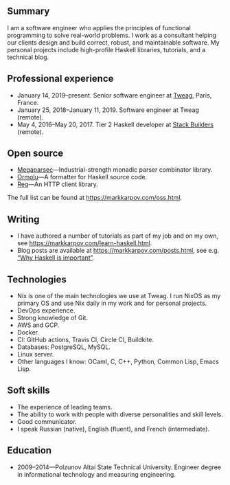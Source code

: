 ## Summary

I am a software engineer who applies the principles of functional
programming to solve real-world problems. I work as a consultant helping our
clients design and build correct, robust, and maintainable software. My
personal projects include high-profile Haskell libraries, tutorials, and a
technical blog.

## Professional experience

* January 14, 2019–present. Senior software engineer at
  [Tweag](https://tweag.io), Paris, France.
* January 25, 2018–January 11, 2019. Software engineer at Tweag (remote).
* May 4, 2016–May 20, 2017. Tier 2 Haskell developer at [Stack
  Builders](https://www.stackbuilders.com/) (remote).

## Open source

* [Megaparsec](https://github.com/mrkkrp/megaparsec)—Industrial-strength
  monadic parser combinator library.
* [Ormolu](https://github.com/tweag/ormolu)—A formatter for Haskell source
  code.
* [Req](https://github.com/mrkkrp/req)—An HTTP client library.

The full list can be found at <https://markkarpov.com/oss.html>.

## Writing

* I have authored a number of tutorials as part of my job and on my own, see
  <https://markkarpov.com/learn-haskell.html>.
* Blog posts are available at <https://markkarpov.com/posts.html>, see e.g.
  [“Why Haskell is
  important”](https://www.tweag.io/posts/2019-09-06-why-haskell-is-important.html).

## Technologies

* Nix is one of the main technologies we use at Tweag. I run NixOS as my
  primary OS and use Nix daily in my work and for personal projects.
* DevOps experience.
* Strong knowledge of Git.
* AWS and GCP.
* Docker.
* CI: GitHub actions, Travis CI, Circle CI, Buildkite.
* Databases: PostgreSQL, MySQL.
* Linux server.
* Other languages I know: OCaml, C, C++, Python, Common Lisp, Emacs Lisp.

## Soft skills

* The experience of leading teams.
* The ability to work with people with diverse personalities and skill
  levels.
* Good communicator.
* I speak Russian (native), English (fluent), and French (intermediate).

## Education

* 2009–2014—Polzunov Altai State Technical University. Engineer degree in
  informational technology and measuring engineering.
